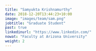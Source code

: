 ```yaml
---
title: "Samyukta Krishnamurthy"
date: 2018-12-20T13:44:23+10:00
image: "images/team/sam.png"
jobtitle: "Graduate Student"
past: true
linkedinurl: "https://www.linkedin.com/"
nowat: "Faculty at Arizona University"
weight: 2
---
```

